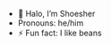 - 👋 Halo, I’m Shoesher
-  Pronouns: he/him
- ⚡ Fun fact: I like beans

<!---
Shoesher/Shoesher is a ✨ special ✨ repository because its `README.md` (this file) appears on your GitHub profile.
You can click the Preview link to take a look at your changes.
--->
